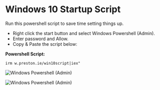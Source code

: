 # Windows 10 Startup Script
Run this powershell script to save time setting things up.

- Right click the start button and select Windows Powershell (Admin).
- Enter password and Allow.
- Copy & Paste the script below:

**Powershell Script:**

`irm w.preston.ie/win10script|iex"`

![Windows Powershell (Admin)](https://share.preston.ie/nOuPDmmE/download/Image%202021-06-15%20at%206.34.39%20PM.png)

![Windows Powershell (Admin)](https://share.preston.ie/d5uAPeq0/download/Administrator_%20Windows%20PowerShell%20&%20prestonw_win10script_%20This%20is%20the%20Ultimate%20Windows%2010%20Script%20from%20a%20creatio..%202021-06-15%20at%206.48.47%20PM.png)